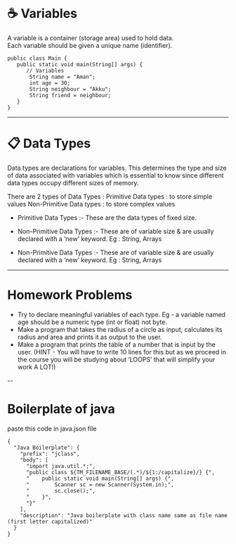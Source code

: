 # ☕ Variables

A variable is a container (storage area) used to hold data.  
Each variable should be given a unique name (identifier).

```
public class Main {
   public static void main(String[] args) {
      // Variables
       String name = "Aman";
       int age = 30;
       String neighbour = "Akku";
       String friend = neighbour;
   }
}
```
---

# 📋 Data Types

Data types are declarations for variables. This determines the type and size of  data associated with variables which is essential to know since different data  types occupy different sizes of memory.

There are 2 types of Data Types :
Primitive Data types : to store simple values
Non-Primitive Data types : to store complex values



 - Primitive Data Types :- 
These are the data types of fixed size.

 - Non-Primitive Data Types :- 
These are of variable size & are usually declared with a ‘new’ keyword.
	Eg : String, Arrays
  
- Non-Primitive Data Types :- 
These are of variable size & are usually declared with a ‘new’ keyword.
	Eg : String, Arrays

---
# Homework Problems
- Try to declare meaningful variables of each type. Eg - a variable named age should be a numeric type (int or float) not byte.
- Make a program that takes the radius of a circle as input, calculates its radius and area and prints it as output to the user.
- Make a program that prints the table of a number that is input by the user. 
(HINT - You will have to write 10 lines for this but as we proceed in the course you will be studying about ‘LOOPS’ that will simplify your work A LOT!)

--
# Boilerplate of java 
paste this code in java.json file
```
{
  "Java Boilerplate": {
    "prefix": "jclass",
    "body": [
      "import java.util.*;",
      "public class ${TM_FILENAME_BASE/(.*)/${1:/capitalize}/} {",
      "    public static void main(String[] args) {",
      "        Scanner sc = new Scanner(System.in);",
      "        sc.close();",
      "    }",
      "}"
    ],
    "description": "Java boilerplate with class name same as file name (first letter capitalized)"
  }
}
```
